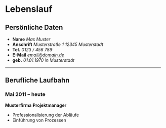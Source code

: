 # Lebenslauf
## Persönliche Daten
- **Name** *Max Muster*
- **Anschrift** *Musterstraße 1 12345 Musterstadt*
- **Tel.** *0123 / 456 789*
- **E-Mail** *email@domain.de*
- **geb.** *01.01.1970 in Musterstadt*
------------------------------------------------------
## Berufliche Laufbahn
### Mai 2011 – heute
**Musterfirma**
**Projektmanager**
- Professionalisierung der Abläufe
- Einführung von Prozessen
